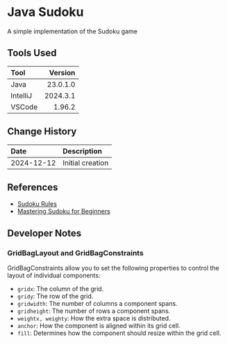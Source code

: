 # Java Sudoku
A simple implementation of the Sudoku game
## Tools Used

| Tool     |  Version |
|:---------|---------:|
| Java     | 23.0.1.0 |
| IntelliJ | 2024.3.1 |
| VSCode   |   1.96.2 |

## Change History

| Date       | Description      |
|:-----------|:-----------------|
| 2024-12-12 | Initial creation |

## References
* [Sudoku Rules](https://sudoku.com/sudoku-rules/)
* [Mastering Sudoku for Beginners](https://masteringsudoku.com/sudoku-rules-beginners/)

## Developer Notes
### GridBagLayout and GridBagConstraints

GridBagConstraints allow you to set the following properties to control the layout of individual components:
* `gridx`: The column of the grid.
* `gridy`: The row of the grid.
* `gridwidth`: The number of columns a component spans.
* `gridheight`: The number of rows a component spans.
* `weightx, weighty`: How the extra space is distributed.
* `anchor`: How the component is aligned within its grid cell.
* `fill`: Determines how the component should resize within the grid cell.
